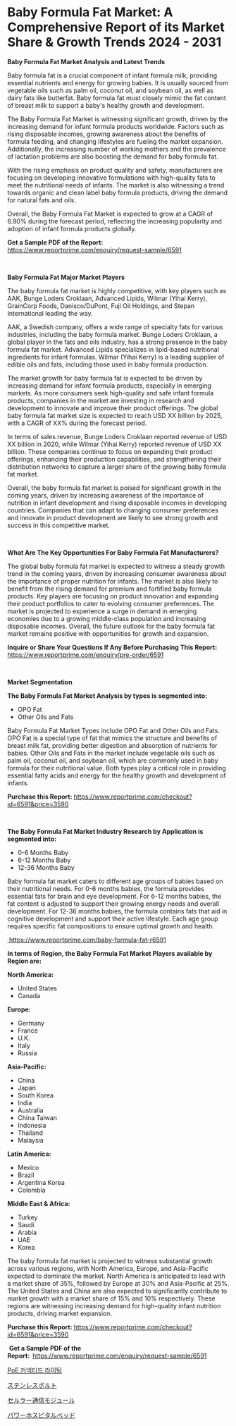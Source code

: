 <p><h1>Baby Formula Fat Market: A Comprehensive Report of its Market Share & Growth Trends 2024 - 2031</h1></p><p><strong>Baby Formula Fat Market Analysis and Latest Trends</strong></p>
<p><p>Baby formula fat is a crucial component of infant formula milk, providing essential nutrients and energy for growing babies. It is usually sourced from vegetable oils such as palm oil, coconut oil, and soybean oil, as well as dairy fats like butterfat. Baby formula fat must closely mimic the fat content of breast milk to support a baby's healthy growth and development.</p><p>The Baby Formula Fat Market is witnessing significant growth, driven by the increasing demand for infant formula products worldwide. Factors such as rising disposable incomes, growing awareness about the benefits of formula feeding, and changing lifestyles are fueling the market expansion. Additionally, the increasing number of working mothers and the prevalence of lactation problems are also boosting the demand for baby formula fat.</p><p>With the rising emphasis on product quality and safety, manufacturers are focusing on developing innovative formulations with high-quality fats to meet the nutritional needs of infants. The market is also witnessing a trend towards organic and clean label baby formula products, driving the demand for natural fats and oils.</p><p>Overall, the Baby Formula Fat Market is expected to grow at a CAGR of 6.90% during the forecast period, reflecting the increasing popularity and adoption of infant formula products globally.</p></p>
<p><strong>Get a Sample PDF of the Report:&nbsp;</strong> <a href="https://www.reportprime.com/enquiry/request-sample/6591">https://www.reportprime.com/enquiry/request-sample/6591</a></p>
<p>&nbsp;</p>
<p><strong>Baby Formula Fat Major Market Players</strong></p>
<p><p>The baby formula fat market is highly competitive, with key players such as AAK, Bunge Loders Croklaan, Advanced Lipids, Wilmar (Yihai Kerry), GrainCorp Foods, Danisco/DuPont, Fuji Oil Holdings, and Stepan International leading the way. </p><p>AAK, a Swedish company, offers a wide range of specialty fats for various industries, including the baby formula market. Bunge Loders Croklaan, a global player in the fats and oils industry, has a strong presence in the baby formula fat market. Advanced Lipids specializes in lipid-based nutritional ingredients for infant formulas. Wilmar (Yihai Kerry) is a leading supplier of edible oils and fats, including those used in baby formula production.</p><p>The market growth for baby formula fat is expected to be driven by increasing demand for infant formula products, especially in emerging markets. As more consumers seek high-quality and safe infant formula products, companies in the market are investing in research and development to innovate and improve their product offerings. The global baby formula fat market size is expected to reach USD XX billion by 2025, with a CAGR of XX% during the forecast period.</p><p>In terms of sales revenue, Bunge Loders Croklaan reported revenue of USD XX billion in 2020, while Wilmar (Yihai Kerry) reported revenue of USD XX billion. These companies continue to focus on expanding their product offerings, enhancing their production capabilities, and strengthening their distribution networks to capture a larger share of the growing baby formula fat market. </p><p>Overall, the baby formula fat market is poised for significant growth in the coming years, driven by increasing awareness of the importance of nutrition in infant development and rising disposable incomes in developing countries. Companies that can adapt to changing consumer preferences and innovate in product development are likely to see strong growth and success in this competitive market.</p></p>
<p>&nbsp;</p>
<p><strong>What Are The Key Opportunities For Baby Formula Fat Manufacturers?</strong></p>
<p><p>The global baby formula fat market is expected to witness a steady growth trend in the coming years, driven by increasing consumer awareness about the importance of proper nutrition for infants. The market is also likely to benefit from the rising demand for premium and fortified baby formula products. Key players are focusing on product innovation and expanding their product portfolios to cater to evolving consumer preferences. The market is projected to experience a surge in demand in emerging economies due to a growing middle-class population and increasing disposable incomes. Overall, the future outlook for the baby formula fat market remains positive with opportunities for growth and expansion.</p></p>
<p><strong>Inquire or Share Your Questions If Any Before Purchasing This Report:</strong> <a href="https://www.reportprime.com/enquiry/pre-order/6591">https://www.reportprime.com/enquiry/pre-order/6591</a></p>
<p>&nbsp;</p>
<p><strong>Market Segmentation</strong></p>
<p><strong>The Baby Formula Fat Market Analysis by types is segmented into:</strong></p>
<p><ul><li>OPO Fat</li><li>Other Oils and Fats</li></ul></p>
<p><p>Baby Formula Fat Market Types include OPO Fat and Other Oils and Fats. OPO Fat is a special type of fat that mimics the structure and benefits of breast milk fat, providing better digestion and absorption of nutrients for babies. Other Oils and Fats in the market include vegetable oils such as palm oil, coconut oil, and soybean oil, which are commonly used in baby formula for their nutritional value. Both types play a critical role in providing essential fatty acids and energy for the healthy growth and development of infants.</p></p>
<p><strong>Purchase this Report:&nbsp;</strong><a href="https://www.reportprime.com/checkout?id=6591&price=3590">https://www.reportprime.com/checkout?id=6591&price=3590</a></p>
<p>&nbsp;</p>
<p><strong>The Baby Formula Fat Market Industry Research by Application is segmented into:</strong></p>
<p><ul><li>0-6 Months Baby</li><li>6-12 Months Baby</li><li>12-36 Months Baby</li></ul></p>
<p><p>Baby formula fat market caters to different age groups of babies based on their nutritional needs. For 0-6 months babies, the formula provides essential fats for brain and eye development. For 6-12 months babies, the fat content is adjusted to support their growing energy needs and overall development. For 12-36 months babies, the formula contains fats that aid in cognitive development and support their active lifestyle. Each age group requires specific fat compositions to ensure optimal growth and health.</p></p>
<p><a href="https://www.reportprime.com/baby-formula-fat-r6591">&nbsp;https://www.reportprime.com/baby-formula-fat-r6591</a></p>
<p><strong>In terms of Region, the Baby Formula Fat Market Players available by Region are:</strong></p>
<p>
    <p> <strong> North America: </strong>
        <ul>
            <li>United States</li>
            <li>Canada</li>
        </ul>
        </p> 
    <p> <strong> Europe: </strong>
        <ul>
            <li>Germany</li>
            <li>France</li>
            <li>U.K.</li>
            <li>Italy</li>
            <li>Russia</li>
        </ul>
        </p> 
    <p> <strong> Asia-Pacific: </strong>
        <ul>
            <li>China</li>
            <li>Japan</li>
            <li>South Korea</li>
            <li>India</li>
            <li>Australia</li>
            <li>China Taiwan</li>
            <li>Indonesia</li>
            <li>Thailand</li>
            <li>Malaysia</li>
        </ul>
        </p> 
    <p> <strong> Latin America: </strong>
        <ul>
            <li>Mexico</li>
            <li>Brazil</li>
            <li>Argentina Korea</li>
            <li>Colombia</li>
        </ul>
        </p> 
    <p> <strong> Middle East & Africa: </strong>
        <ul>
            <li>Turkey</li>
            <li>Saudi</li>
            <li>Arabia</li>
            <li>UAE</li>
            <li>Korea</li>
        </ul>
    </p>
    </p>
<p><p>The baby formula fat market is projected to witness substantial growth across various regions, with North America, Europe, and Asia-Pacific expected to dominate the market. North America is anticipated to lead with a market share of 35%, followed by Europe at 30% and Asia-Pacific at 25%. The United States and China are also expected to significantly contribute to market growth with a market share of 15% and 10% respectively. These regions are witnessing increasing demand for high-quality infant nutrition products, driving market expansion.</p></p>
<p><strong>Purchase this Report: </strong><a href="https://www.reportprime.com/checkout?id=6591&price=3590">https://www.reportprime.com/checkout?id=6591&price=3590</a></p>
<p>&nbsp;<strong>Get a Sample PDF of the Report:&nbsp;&nbsp;</strong><a href="https://www.reportprime.com/enquiry/request-sample/6591">https://www.reportprime.com/enquiry/request-sample/6591</a></p>
<p><strong></strong></p>
<p><p><a href="https://medium.com/@corneliutrifa2022/poe-%EC%97%B0%EA%B2%B0-%EC%A1%B0%EB%AA%85-%EC%8B%9C%EC%9E%A5-%EA%B7%9C%EB%AA%A8%EB%8A%94-%EA%B8%80%EB%A1%9C%EB%B2%8C-%EC%82%B0%EC%97%85%EC%97%90%EC%84%9C-%EC%B5%9C%EC%A0%81%EC%9D%98-%EB%A7%88%EC%BC%80%ED%8C%85-%EC%B1%84%EB%84%90%EC%9D%84-%EB%82%98%ED%83%80%EB%83%85%EB%8B%88%EB%8B%A4-80931ab13c2b">PoE 커넥티드 라이팅</a></p><p><a href="https://medium.com/@janrona788520/%E3%82%B9%E3%83%86%E3%83%B3%E3%83%AC%E3%82%B9%E9%8B%BC%E3%83%9C%E3%83%AB%E3%83%88%E5%B8%82%E5%A0%B4%E3%81%AE%E3%83%88%E3%83%AC%E3%83%B3%E3%83%89%E3%81%A8%E5%B8%82%E5%A0%B4%E5%88%86%E6%9E%90%E3%81%AF-2024%E5%B9%B4%E3%81%8B%E3%82%892031%E5%B9%B4%E3%81%BE%E3%81%A7%E3%81%AE%E6%9C%9F%E9%96%93%E3%81%AB%E4%BA%88%E6%B8%AC%E3%81%95%E3%82%8C%E3%81%A6%E3%81%84%E3%81%BE%E3%81%99-b25190f50793">ステンレスボルト</a></p><p><a href="https://github.com/lily-u-genius/Market-Research-Report-List-1/blob/main/483873719738.md">セルラー通信モジュール</a></p><p><a href="https://medium.com/@gregost89076vddcv/%E3%83%91%E3%83%AF%E3%83%BC%E3%83%9B%E3%82%B9%E3%83%94%E3%82%BF%E3%83%AB%E3%83%99%E3%83%83%E3%83%89%E5%B8%82%E5%A0%B4-2031%E5%B9%B4%E3%81%BE%E3%81%A7%E3%81%AE%E6%88%90%E5%8A%9F%E3%82%92%E5%8F%8E%E3%82%81%E3%82%8B%E3%83%93%E3%82%B8%E3%83%8D%E3%82%B9%E6%88%A6%E7%95%A5%E3%81%AE%E9%8D%B5-8b8cd9231b8d">パワーホスピタルベッド</a></p></p>